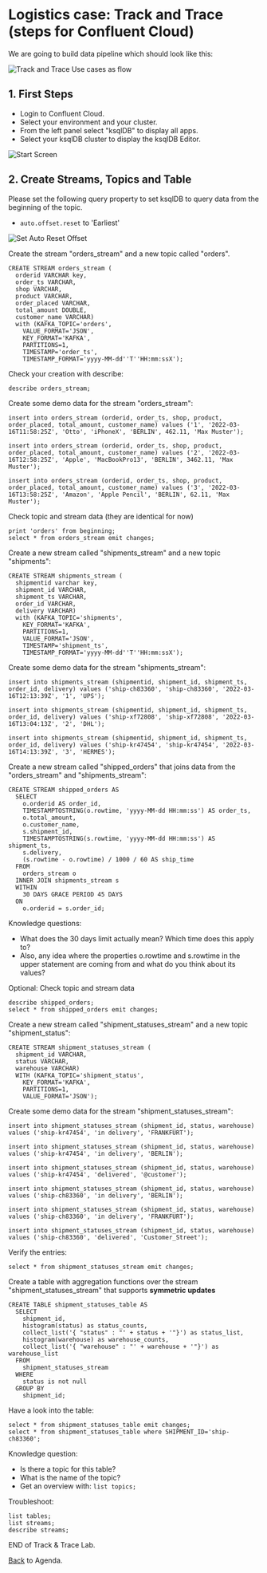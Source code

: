 # Logistics case: Track and Trace (steps for Confluent Cloud)

We are going to build data pipeline which should look like this:

![Track and Trace Use cases as flow](img_track_trace/track_trace_datapipeline.png)

## 1. First Steps
- Login to Confluent Cloud. 
- Select your environment and your cluster. 
- From the left panel select "ksqlDB" to display all apps. 
- Select your ksqlDB cluster to display the ksqlDB Editor. 

![Start Screen](img_track_trace/track_trace_start.png)

## 2. Create Streams, Topics and Table

Please set the following query property to set ksqlDB to query data from the beginning of the topic.
* `auto.offset.reset` to 'Earliest'

![Set Auto Reset Offset](img_track_trace/select_auto_offset_reset_earliest.png)

Create the stream "orders_stream" and a new topic called "orders".
```
CREATE STREAM orders_stream (
  orderid VARCHAR key,
  order_ts VARCHAR,
  shop VARCHAR,
  product VARCHAR,
  order_placed VARCHAR,
  total_amount DOUBLE,
  customer_name VARCHAR)
  with (KAFKA_TOPIC='orders',
    VALUE_FORMAT='JSON',
    KEY_FORMAT='KAFKA', 
    PARTITIONS=1,
    TIMESTAMP='order_ts',
    TIMESTAMP_FORMAT='yyyy-MM-dd''T''HH:mm:ssX');
```

Check your creation with describe:
```
describe orders_stream;
```

Create some demo data for the stream "orders_stream":
```
insert into orders_stream (orderid, order_ts, shop, product, order_placed, total_amount, customer_name) values ('1', '2022-03-16T11:58:25Z', 'Otto', 'iPhoneX', 'BERLIN', 462.11, 'Max Muster');

insert into orders_stream (orderid, order_ts, shop, product, order_placed, total_amount, customer_name) values ('2', '2022-03-16T12:58:25Z', 'Apple', 'MacBookPro13', 'BERLIN', 3462.11, 'Max Muster');

insert into orders_stream (orderid, order_ts, shop, product, order_placed, total_amount, customer_name) values ('3', '2022-03-16T13:58:25Z', 'Amazon', 'Apple Pencil', 'BERLIN', 62.11, 'Max Muster');
```

Check topic and stream data (they are identical for now)
```
print 'orders' from beginning;
select * from orders_stream emit changes;
```

Create a new stream called "shipments_stream" and a new topic "shipments":
```
CREATE STREAM shipments_stream (
  shipmentid varchar key,
  shipment_id VARCHAR,
  shipment_ts VARCHAR,
  order_id VARCHAR,
  delivery VARCHAR)
  with (KAFKA_TOPIC='shipments',
    KEY_FORMAT='KAFKA', 
    PARTITIONS=1,
    VALUE_FORMAT='JSON',
    TIMESTAMP='shipment_ts',
    TIMESTAMP_FORMAT='yyyy-MM-dd''T''HH:mm:ssX');
```

Create some demo data for the stream "shipments_stream":
```
insert into shipments_stream (shipmentid, shipment_id, shipment_ts, order_id, delivery) values ('ship-ch83360', 'ship-ch83360', '2022-03-16T12:13:39Z', '1', 'UPS');

insert into shipments_stream (shipmentid, shipment_id, shipment_ts, order_id, delivery) values ('ship-xf72808', 'ship-xf72808', '2022-03-16T13:04:13Z', '2', 'DHL');

insert into shipments_stream (shipmentid, shipment_id, shipment_ts, order_id, delivery) values ('ship-kr47454', 'ship-kr47454', '2022-03-16T14:13:39Z', '3', 'HERMES');
```

Create a new stream called "shipped_orders" that joins data from the "orders_stream" and "shipments_stream":
```
CREATE STREAM shipped_orders AS
  SELECT
    o.orderid AS order_id,
    TIMESTAMPTOSTRING(o.rowtime, 'yyyy-MM-dd HH:mm:ss') AS order_ts,
    o.total_amount,
    o.customer_name,
    s.shipment_id,
    TIMESTAMPTOSTRING(s.rowtime, 'yyyy-MM-dd HH:mm:ss') AS shipment_ts,
    s.delivery, 
    (s.rowtime - o.rowtime) / 1000 / 60 AS ship_time
  FROM
    orders_stream o 
  INNER JOIN shipments_stream s
  WITHIN
    30 DAYS GRACE PERIOD 45 DAYS
  ON
    o.orderid = s.order_id;
```

Knowledge questions:
- What does the 30 days limit actually mean? Which time does this apply to?
- Also, any idea where the properties o.rowtime and s.rowtime in the upper statement are coming from and what do you think about its values?

Optional: Check topic and stream data
```
describe shipped_orders;
select * from shipped_orders emit changes;
```

Create a new stream called "shipment_statuses_stream" and a new topic "shipment_status":
```
CREATE STREAM shipment_statuses_stream (
  shipment_id VARCHAR,
  status VARCHAR,
  warehouse VARCHAR)
  WITH (KAFKA_TOPIC='shipment_status',
    KEY_FORMAT='KAFKA', 
    PARTITIONS=1, 
    VALUE_FORMAT='JSON');
```

Create some demo data for the stream "shipment_statuses_stream":
```
insert into shipment_statuses_stream (shipment_id, status, warehouse) values ('ship-kr47454', 'in delivery', 'FRANKFURT');

insert into shipment_statuses_stream (shipment_id, status, warehouse) values ('ship-kr47454', 'in delivery', 'BERLIN');

insert into shipment_statuses_stream (shipment_id, status, warehouse) values ('ship-kr47454', 'delivered', '@customer');

insert into shipment_statuses_stream (shipment_id, status, warehouse) values ('ship-ch83360', 'in delivery', 'BERLIN');

insert into shipment_statuses_stream (shipment_id, status, warehouse) values ('ship-ch83360', 'in delivery', 'FRANKFURT');

insert into shipment_statuses_stream (shipment_id, status, warehouse) values ('ship-ch83360', 'delivered', 'Customer_Street');
```

Verify the entries:
```
select * from shipment_statuses_stream emit changes;
```

Create a table with aggregation functions over the stream "shipment_statuses_stream" that supports **symmetric updates**
```
CREATE TABLE shipment_statuses_table AS
  SELECT
    shipment_id,
    histogram(status) as status_counts,
    collect_list('{ "status" : "' + status + '"}') as status_list,
    histogram(warehouse) as warehouse_counts,
    collect_list('{ "warehouse" : "' + warehouse + '"}') as warehouse_list
  FROM
    shipment_statuses_stream
  WHERE
    status is not null
  GROUP BY
    shipment_id;
```

Have a look into the table:
```
select * from shipment_statuses_table emit changes;
select * from shipment_statuses_table where SHIPMENT_ID='ship-ch83360';
```

Knowledge question:
- Is there a topic for this table? 
- What is the name of the topic?
- Get an overview with: `list topics;`

Troubleshoot:
```
list tables; 
list streams;
describe streams;      
```

END of Track & Trace Lab.

[Back](../README.md#Agenda) to Agenda.
